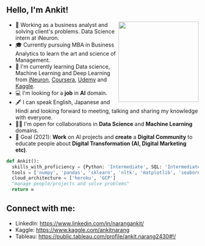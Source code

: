 ## Hello, I'm Ankit!
<img align='right' src="https://s1.gifyu.com/images/Manager.gif" width="210">

- 💼 Working as a business analyst and solving client's problems. Data Science intern at iNeuron. 
- 🎓 Currently pursuing MBA in Business Analytics to learn the art and science of Management.
- 🌱 I'm currently learning Data science, Machine Learning and Deep Learning from [iNeuron](https://academy.ineuron.ai/), [Coursera](https://www.coursera.org/), [Udemy](https://www.udemy.com/) and [Kaggle](https://www.kaggle.com/).
- 💻 I'm looking for a **job** in **AI** domain.
- 🖋️ I can speak English, Japanese and Hindi and looking forward to meeting, talking and sharing my knowledge with everyone.
- 🤝🏻 I'm open for collaborations in **Data Science** and **Machine Learning** domains.
- 🎯 Goal (2021): **Work** on AI projects and **create** a **Digital Community** to educate people about **Digital Transformation (AI, Digital Marketing etc)**.

```python
def Ankit():
  skills_with_proficiency = {Python: 'Intermediate', SQL: 'Intermediate', Machine Learning: 'Intermediate', Project Management: 'Advanced', Japanese : 'Advanced'}
  tools = ['numpy', 'pandas', 'sklearn', 'nltk', 'matplotlib', 'seaborn', 'keras', 'flask', 'tableau', 'PowerBI'. 'Excel']
  cloud_architecture = ['heroku', 'GCP']
  "manage people/projects and solve problems"
  return ∞
```

## Connect with me:
- LinkedIn: https://www.linkedin.com/in/narangankit/
- Kaggle: https://www.kaggle.com/ankitnarang
- Tableau: https://public.tableau.com/profile/ankit.narang2430#!/



